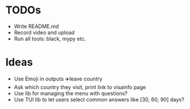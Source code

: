 # TODOs
* Write README.md
* Record video and upload
* Run all tools: black, mypy etc.


# Ideas
* Use Emoji in outputs ✈️leave country
* Ask which country they visit, print link to visainfo page
* Use lib for managing the menu with questions?
* Use TUI lib to let users select common answers like [30, 60, 90] days?
